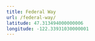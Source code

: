 ```yaml
---
title: Federal Way
url: /federal-way/
latitude: 47.313494000000006
longitude: -122.33931030000001
---
```

